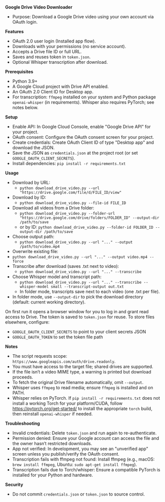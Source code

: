 **Google Drive Video Downloader**
- Purpose: Download a Google Drive video using your own account via OAuth login.

**Features**
- OAuth 2.0 user login (Installed app flow).
- Downloads with your permissions (no service account).
- Accepts a Drive file ID or full URL.
- Saves and reuses token in `token.json`.
 - Optional Whisper transcription after download.

**Prerequisites**
- Python 3.9+
- A Google Cloud project with Drive API enabled.
- An OAuth 2.0 Client ID for Desktop app.
 - For transcription: `ffmpeg` installed on your system and Python package `openai-whisper` (in requirements). Whisper also requires PyTorch; see notes below.

**Setup**
- Enable API: In Google Cloud Console, enable "Google Drive API" for your project.
- OAuth consent: Configure the OAuth consent screen for your project.
- Create credentials: Create OAuth Client ID of type "Desktop app" and download the JSON.
- Save the JSON as `credentials.json` at the project root (or set `GOOGLE_OAUTH_CLIENT_SECRETS`).
- Install dependencies: `pip install -r requirements.txt`

**Usage**
- Download by URL:
  - `python download_drive_video.py --url "https://drive.google.com/file/d/FILE_ID/view"`
- Download by ID:
  - `python download_drive_video.py --file-id FILE_ID`
- Download all videos from a Drive folder:
  - `python download_drive_video.py --folder-url "https://drive.google.com/drive/folders/FOLDER_ID" --output-dir /path/to/save`
  - or by ID: `python download_drive_video.py --folder-id FOLDER_ID --output-dir /path/to/save`
- Choose output path:
  - `python download_drive_video.py --url "..." --output /path/to/video.mp4`
- Overwrite existing file:
- `python download_drive_video.py --url "..." --output video.mp4 --force`
- Transcribe after download (saves .txt next to video):
  - `python download_drive_video.py --url "..." --transcribe`
- Choose Whisper model and transcript path:
  - `python download_drive_video.py --url "..." --transcribe --whisper-model small --transcript-output out.txt`
  - In folder mode, transcripts save next to each video (one .txt per file).
 - In folder mode, use `--output-dir` to pick the download directory (default: current working directory).

On first run it opens a browser window for you to log in and grant read access to Drive. The token is saved to `token.json` for reuse. To store files elsewhere, configure:
- `GOOGLE_OAUTH_CLIENT_SECRETS` to point to your client secrets JSON
- `GOOGLE_OAUTH_TOKEN` to set the token file path

**Notes**
- The script requests scope: `https://www.googleapis.com/auth/drive.readonly`.
- You must have access to the target file; shared drives are supported.
- If the file isn’t a video MIME type, a warning is printed but download proceeds.
- To fetch the original Drive filename automatically, omit `--output`.
 - Whisper uses `ffmpeg` to read media; ensure `ffmpeg` is installed and on PATH.
 - Whisper relies on PyTorch. If `pip install -r requirements.txt` does not install a working Torch for your platform/CUDA, follow https://pytorch.org/get-started/ to install the appropriate `torch` build, then reinstall `openai-whisper` if needed.

**Troubleshooting**
- Invalid credentials: Delete `token.json` and run again to re-authenticate.
- Permission denied: Ensure your Google account can access the file and the owner hasn’t restricted downloads.
- App not verified: In development, you may see an "unverified app" screen unless you publish/verify the OAuth consent.
 - Transcription fails with ffmpeg not found: Install ffmpeg (e.g., macOS: `brew install ffmpeg`, Ubuntu: `sudo apt-get install ffmpeg`).
 - Transcription fails due to Torch/whisper: Ensure a compatible PyTorch is installed for your Python and hardware.

**Security**
- Do not commit `credentials.json` or `token.json` to source control.
